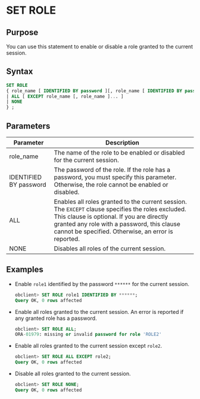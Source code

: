 # SET ROLE

## Purpose

You can use this statement to enable or disable a role granted to the current session.

## Syntax

```sql
SET ROLE
{ role_name [ IDENTIFIED BY password ][, role_name [ IDENTIFIED BY password ] ]...
| ALL [ EXCEPT role_name [, role_name ]... ]
| NONE
} ;
```

## Parameters

| Parameter | Description |
|------------------------|------------------------------------------------------------------------------------------------|
| role_name | The name of the role to be enabled or disabled for the current session.  |
| IDENTIFIED BY password | The password of the role. If the role has a password, you must specify this parameter. Otherwise, the role cannot be enabled or disabled.  |
| ALL | Enables all roles granted to the current session.  The `EXCEPT` clause specifies the roles excluded. This clause is optional. If you are directly granted any role with a password, this clause cannot be specified. Otherwise, an error is reported.  |
| NONE | Disables all roles of the current session.  |

## Examples

* Enable `role1` identified by the password `******` for the current session.

   ```sql
   obclient> SET ROLE role1 IDENTIFIED BY ******;
   Query OK, 0 rows affected
   ```

* Enable all roles granted to the current session. An error is reported if any granted role has a password.

   ```sql
   obclient> SET ROLE ALL;
   ORA-01979: missing or invalid password for role 'ROLE2'
   ```

* Enable all roles granted to the current session except `role2`.

   ```sql
   obclient> SET ROLE ALL EXCEPT role2;
   Query OK, 0 rows affected
   ```

* Disable all roles granted to the current session.

   ```sql
   obclient> SET ROLE NONE;
   Query OK, 0 rows affected
   ```
